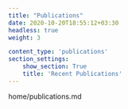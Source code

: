 ```yaml
---
title: "Publications"
date: 2020-10-20T18:55:12+03:30
headless: true
weight: 3

content_type: 'publications'
section_settings:
    show_section: True
    title: 'Recent Publications'
---
```


home/publications.md
<!--    subtitle: 'See my google scholar for the latest list'     -->